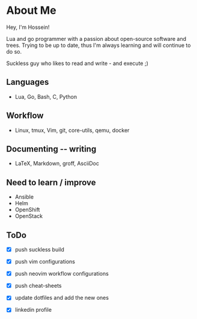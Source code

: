 # About Me

Hey, I'm Hossein!

Lua and go programmer with a passion about open-source software and trees.
Trying to be up to date, thus I'm always learning and will continue to do so.

Suckless guy who likes to read and write - and execute ;)

## Languages

+ Lua, Go, Bash, C, Python

## Workflow

+ Linux, tmux, Vim, git, core-utils, qemu, docker

## Documenting -- writing

+ LaTeX, Markdown, groff, AsciiDoc

## Need to learn / improve

+ Ansible
+ Helm
+ OpenShift
+ OpenStack

## ToDo

+ [x] push suckless build
+ [x] push vim configurations
+ [x] push neovim workflow configurations
+ [x] push cheat-sheets
+ [x] update dotfiles and add the new ones
+ [x] linkedin profile


